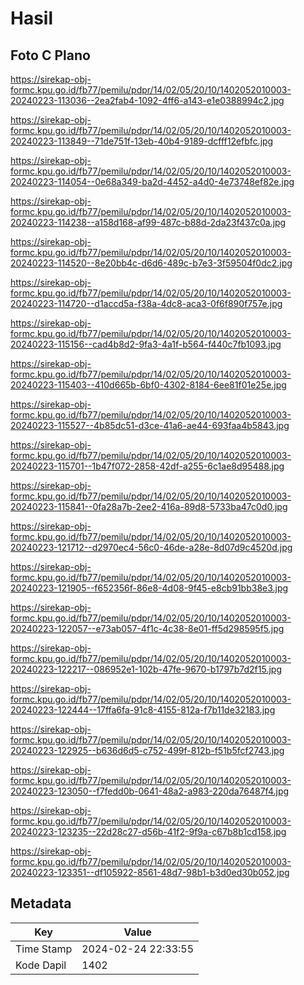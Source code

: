 # Hasil

## Foto C Plano

https://sirekap-obj-formc.kpu.go.id/fb77/pemilu/pdpr/14/02/05/20/10/1402052010003-20240223-113036--2ea2fab4-1092-4ff6-a143-e1e0388994c2.jpg

https://sirekap-obj-formc.kpu.go.id/fb77/pemilu/pdpr/14/02/05/20/10/1402052010003-20240223-113849--71de751f-13eb-40b4-9189-dcfff12efbfc.jpg

https://sirekap-obj-formc.kpu.go.id/fb77/pemilu/pdpr/14/02/05/20/10/1402052010003-20240223-114054--0e68a349-ba2d-4452-a4d0-4e73748ef82e.jpg

https://sirekap-obj-formc.kpu.go.id/fb77/pemilu/pdpr/14/02/05/20/10/1402052010003-20240223-114238--a158d168-af99-487c-b88d-2da23f437c0a.jpg

https://sirekap-obj-formc.kpu.go.id/fb77/pemilu/pdpr/14/02/05/20/10/1402052010003-20240223-114520--8e20bb4c-d6d6-489c-b7e3-3f59504f0dc2.jpg

https://sirekap-obj-formc.kpu.go.id/fb77/pemilu/pdpr/14/02/05/20/10/1402052010003-20240223-114720--d1accd5a-f38a-4dc8-aca3-0f6f890f757e.jpg

https://sirekap-obj-formc.kpu.go.id/fb77/pemilu/pdpr/14/02/05/20/10/1402052010003-20240223-115156--cad4b8d2-9fa3-4a1f-b564-f440c7fb1093.jpg

https://sirekap-obj-formc.kpu.go.id/fb77/pemilu/pdpr/14/02/05/20/10/1402052010003-20240223-115403--410d665b-6bf0-4302-8184-6ee81f01e25e.jpg

https://sirekap-obj-formc.kpu.go.id/fb77/pemilu/pdpr/14/02/05/20/10/1402052010003-20240223-115527--4b85dc51-d3ce-41a6-ae44-693faa4b5843.jpg

https://sirekap-obj-formc.kpu.go.id/fb77/pemilu/pdpr/14/02/05/20/10/1402052010003-20240223-115701--1b47f072-2858-42df-a255-6c1ae8d95488.jpg

https://sirekap-obj-formc.kpu.go.id/fb77/pemilu/pdpr/14/02/05/20/10/1402052010003-20240223-115841--0fa28a7b-2ee2-416a-89d8-5733ba47c0d0.jpg

https://sirekap-obj-formc.kpu.go.id/fb77/pemilu/pdpr/14/02/05/20/10/1402052010003-20240223-121712--d2970ec4-56c0-46de-a28e-8d07d9c4520d.jpg

https://sirekap-obj-formc.kpu.go.id/fb77/pemilu/pdpr/14/02/05/20/10/1402052010003-20240223-121905--f652356f-86e8-4d08-9f45-e8cb91bb38e3.jpg

https://sirekap-obj-formc.kpu.go.id/fb77/pemilu/pdpr/14/02/05/20/10/1402052010003-20240223-122057--e73ab057-4f1c-4c38-8e01-ff5d298595f5.jpg

https://sirekap-obj-formc.kpu.go.id/fb77/pemilu/pdpr/14/02/05/20/10/1402052010003-20240223-122217--086952e1-102b-47fe-9670-b1797b7d2f15.jpg

https://sirekap-obj-formc.kpu.go.id/fb77/pemilu/pdpr/14/02/05/20/10/1402052010003-20240223-122444--17ffa6fa-91c8-4155-812a-f7b11de32183.jpg

https://sirekap-obj-formc.kpu.go.id/fb77/pemilu/pdpr/14/02/05/20/10/1402052010003-20240223-122925--b636d6d5-c752-499f-812b-f51b5fcf2743.jpg

https://sirekap-obj-formc.kpu.go.id/fb77/pemilu/pdpr/14/02/05/20/10/1402052010003-20240223-123050--f7fedd0b-0641-48a2-a983-220da76487f4.jpg

https://sirekap-obj-formc.kpu.go.id/fb77/pemilu/pdpr/14/02/05/20/10/1402052010003-20240223-123235--22d28c27-d56b-41f2-9f9a-c67b8b1cd158.jpg

https://sirekap-obj-formc.kpu.go.id/fb77/pemilu/pdpr/14/02/05/20/10/1402052010003-20240223-123351--df105922-8561-48d7-98b1-b3d0ed30b052.jpg


## Metadata

| Key        | Value               |
| ---------- | ------------------- |
| Time Stamp | 2024-02-24 22:33:55 |
| Kode Dapil | 1402                |



